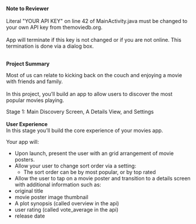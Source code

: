 <b>Note to Reviewer</b><br><br>
Literal "YOUR API KEY" on line 42 of MainActivity.java must be changed to your own API key from themoviedb.org.<br>
<br>
App will terminate if this key is not changed or if you are not online. This termination is done via a dialog box.<br>

<br>
<b>Project Summary</b>

Most of us can relate to kicking back on the couch and enjoying a movie with friends and family. <br><br>
In this project, you’ll build an app to allow users to discover the most popular movies playing.





Stage 1:  Main Discovery Screen, A Details View, and Settings<br><br>
<b>User Experience</b><br>
In this stage you’ll build the core experience of your movies app.


Your app will:

* Upon launch, present the user with an grid arrangement of movie posters.
* Allow your user to change sort order via a setting:<br>
  * The sort order can be by most popular, or by top rated
* Allow the user to tap on a movie poster and transition to a details screen with additional information such as:<br>
* original title
* movie poster image thumbnail
* A plot synopsis (called overview in the api)
* user rating (called vote_average in the api)
* release date
